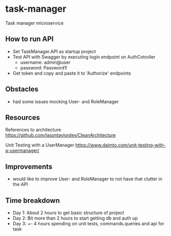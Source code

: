 # task-manager
Task manager microservice

## How to run API
- Set TaskManager.API as startup project
- Test API with Swagger by executing login endpoint on AuthCotroller
	- username: admin@user
	- password: Password1!
- Get token and copy and paste it to 'Authorize' endpoints

## Obstacles
- had some issues mocking User- and RoleManager

## Resources
References to architecture
https://github.com/jasontaylordev/CleanArchitecture

Unit Testing with a UserManager
https://www.daimto.com/unit-testing-with-a-usermanager/

## Improvements
- would like to improve User- and RoleManager to not have that clutter in the API

## Time breakdown
- Day 1: About 2 hours to get basic structure of project
- Day 2: Bit more than 2 hours to start getting db and auth up
- Day 3: +- 4 hours spending on unit tests, commands.queries and api for task
